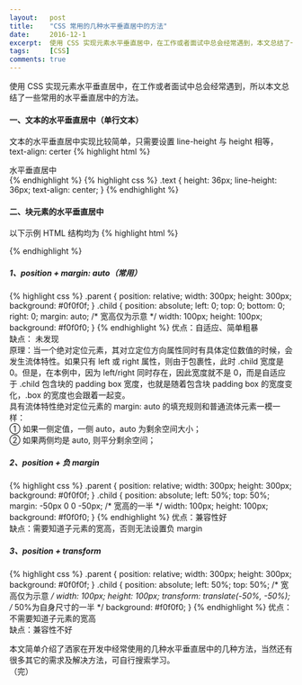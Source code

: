 ```yaml
---
layout:   post
title:    "CSS 常用的几种水平垂直居中的方法"
date:     2016-12-1
excerpt:  使用 CSS 实现元素水平垂直居中，在工作或者面试中总会经常遇到，本文总结了一些常用的水平垂直居中的方法。
tags:     [CSS]
comments: true
---
```


使用 CSS 实现元素水平垂直居中，在工作或者面试中总会经常遇到，所以本文总结了一些常用的水平垂直居中的方法。

#### 一、文本的水平垂直居中（单行文本）
文本的水平垂直居中实现比较简单，只需要设置 line-height 与 height 相等，text-align: certer
{% highlight html %}
<div class="text">
    水平垂直居中
</div>
{% endhighlight %}
{% highlight css %}
.text {
    height: 36px;
    line-height: 36px;
    text-align: center;
}
{% endhighlight %}

#### 二、块元素的水平垂直居中
以下示例 HTML 结构均为
{% highlight html %}
  <div class="parent">
    <div class="child"></div>
  </div>
{% endhighlight %}

##### 1、position + margin: auto（常用）
{% highlight css %}
.parent {
    position: relative;
    width: 300px;
    height: 300px;
    background: #0f0f0f;
}
.child {
    position: absolute;
    left: 0;
    top: 0;
    bottom: 0;
    right: 0;
    margin: auto;
    /* 宽高仅为示意 */
    width: 100px;
    height: 100px;
    background: #f0f0f0;
}
{% endhighlight %}
优点：自适应、简单粗暴  
缺点： 未发现  
原理：当一个绝对定位元素，其对立定位方向属性同时有具体定位数值的时候，会发生流体特性。如果只有 left 或 right 属性，则由于包裹性，此时 .child 宽度是 0。但是，在本例中，因为 left/right 同时存在，因此宽度就不是 0，而是自适应于 .child 包含块的 padding box 宽度，也就是随着包含块 padding box 的宽度变化，.box 的宽度也会跟着一起变。  
具有流体特性绝对定位元素的 margin: auto 的填充规则和普通流体元素一模一样：  
① 如果一侧定值，一侧 auto，auto 为剩余空间大小；  
② 如果两侧均是 auto, 则平分剩余空间；
##### 2、position + 负 margin
{% highlight css %}
.parent {
    position: relative;
    width: 300px;
    height: 300px;
    background: #0f0f0f;
}
.child {
    position: absolute;
    left: 50%;
    top: 50%;
    margin: -50px 0 0 -50px;  /* 宽高的一半 */
    width: 100px;
    height: 100px;
    background: #f0f0f0;
}
{% endhighlight %}
优点：兼容性好  
缺点：需要知道子元素的宽高，否则无法设置负 margin
##### 3、position + transform
{% highlight css %}
.parent {
    position: relative;
    width: 300px;
    height: 300px;
    background: #0f0f0f;
}
.child {
    position: absolute;
    left: 50%;
    top: 50%;
    /* 宽高仅为示意 */
    width: 100px;
    height: 100px;
    transform: translate(-50%, -50%);  /* 50%为自身尺寸的一半 */
    background: #f0f0f0;
}
{% endhighlight %}
优点：不需要知道子元素的宽高  
缺点：兼容性不好

本文简单介绍了洒家在开发中经常使用的几种水平垂直居中的几种方法，当然还有很多其它的需求及解决方法，可自行搜索学习。  
（完）